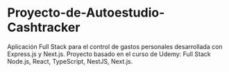 # Proyecto-de-Autoestudio-Cashtracker
Aplicación Full Stack para el control de gastos personales desarrollada con Express.js y Next.js. Proyecto basado en el curso de Udemy: Full Stack Node.js, React, TypeScript, NestJS, Next.js.
